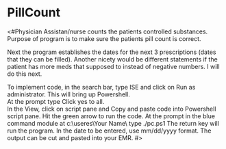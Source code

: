 # PillCount
<#Physician Assistan/nurse counts the patients controlled substances.
Purpose of program is to make sure the patients pill count is correct.

Next the program establishes the dates for the next 3 prescriptions 
(dates that they can be filled).
Another nicety would be different statements if the patient has more 
meds that supposed to instead of negative numbers. I will do this next. 
 
To implement code, in the search bar, type ISE and click on 
Run as administrator.
This will bring up Powershell.  
At the prompt type <Set-ExecutionPolicy remotesigned>
Click yes to all.  
 In the View, click on script pane and Copy and paste
 code into Powershell script pane. Hit the green arrow to run the code.
At the prompt in the blue command module at  c:\useres\Your Name\ 
type 
./pc.ps1 
The return key will run the program.
In the date to be entered, use mm/dd/yyyy format.
The output can be cut and pasted into your EMR.  #>
